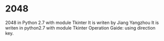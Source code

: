 # 2048
2048 in Python 2.7 with module Tkinter
It is writen by Jiang Yangzhou
It is writen in python2.7 with module Tkinter
Operation Gaide: using direction key.
